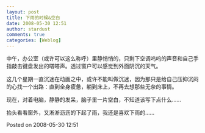 ```yaml
---
layout: post
title: 下雨的时候&空白
date: 2008-05-30 12:51
author: stardust
comments: true
categories: [Weblog]
---
```

中午，办公室（或许可以这么称呼）里静悄悄的，只剩下空调呜呜的声音和自己手指敲击键盘发出的嗒嗒声。透过窗户可以感觉到外面阴沉的天气。

这几个星期一直沉迷在动画之中，或许不能叫做沉迷，因为那只是给自己压抑沉闷的心找一个出路：直到全身疲惫，躺到床上，不再去想那些无奈的事情。

现在，对着电脑，静静的发呆，脑子里一片空白，不知道该写下点什么……

抬头看看窗外，又淅淅沥沥的下起了雨，我还是喜欢下雨的……

Posted on 2008-05-30 12:51
